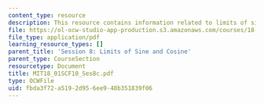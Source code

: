 ```yaml
---
content_type: resource
description: This resource contains information related to limits of sine and cosine.
file: https://ol-ocw-studio-app-production.s3.amazonaws.com/courses/18-01sc-single-variable-calculus-fall-2010/fbda3f72a5192d956ee948b351839f06_MIT18_01SCF10_Ses8c.pdf
file_type: application/pdf
learning_resource_types: []
parent_title: 'Session 8: Limits of Sine and Cosine'
parent_type: CourseSection
resourcetype: Document
title: MIT18_01SCF10_Ses8c.pdf
type: OCWFile
uid: fbda3f72-a519-2d95-6ee9-48b351839f06
---
```

